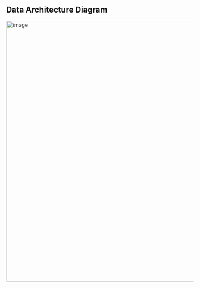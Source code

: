 ## Data Architecture Diagram
<img width="1250" height="700" alt="image" src="https://github.com/user-attachments/assets/a0388d64-3107-4465-a7a4-669ce9688aab" />

